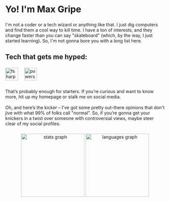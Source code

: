 <h1 align="left">Yo! I'm Max Gripe</h1>

###

<p align="left">I'm not a coder or a tech wizard or anything like that. I just dig computers and find them a cool way to kill time. I have a ton of interests, and they change faster than you can say "skateboard" (which, by the way, I just started learning). So, I'm not gonna bore you with a long list here.</p>

###

<h2 align="left">Tech that gets me hyped:</h2>

###

<div align="left">
  <img src="https://cdn.jsdelivr.net/gh/devicons/devicon/icons/fsharp/fsharp-original.svg" height="40" alt="fsharp logo"  />
  <img width="12" />
  <img src="https://cdn.simpleicons.org/powershell/5391FE" height="40" alt="powershell logo"  />
</div>

###

<p align="left">That’s probably enough for starters. If you’re curious and want to know more, hit up my homepage or stalk me on social media.<br><br>Oh, and here’s the kicker – I've got some pretty out-there opinions that don't jive with what 99% of folks call "normal". So, if you’re gonna get your knickers in a twist over someone with controversial views, maybe steer clear of my social profiles.</p>

###

<div align="center">
  <img src="https://github-readme-stats.vercel.app/api?username=MaxGripe&rank_icon=github&theme=algolia" height="200" alt="stats graph"  />
  <img src="https://github-readme-stats.vercel.app/api/top-langs?username=MaxGripe&locale=en&theme=algolia&hide_title=false&card_width=320&langs_count=5&hide_border=false&order=2" height="200" alt="languages graph"  />
</div>

###
